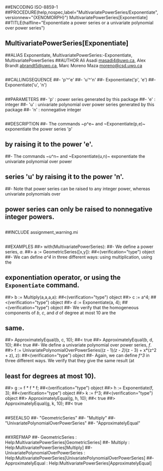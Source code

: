 ##ENCODING ISO-8859-1
##PROCEDURE(help,nospec,label="MultivariatePowerSeries/Exponentiate",versionnew="{XENOMORPH}") MultivariatePowerSeries[Exponentiate]
##TITLE(halfline="Exponentiate a power series or a univariate polynomial over power series")
##    MultivariatePowerSeries[Exponentiate]
##ALIAS Exponentiate, MultivariatePowerSeries:-Exponentiate, MultivariatePowerSeries
##AUTHOR Ali Asadi masadi4@uwo.ca, Alex Brandt abrandt5@uwo.ca, Marc Moreno Maza moreno@csd.uwo.ca
##
##CALLINGSEQUENCE
##- 'p'^'e'
##- 'u'^'n'
##- Exponentiate('p', 'e')
##- Exponentiate('u', 'n')
##
##PARAMETERS
##- 'p' : power series generated by this package
##- 'e' : integer
##- 'u' : univariate polynomial over power series generated by this package
##- 'n' : nonnegative integer
##
##DESCRIPTION
##- The commands ~p^e~ and ~Exponentiate(p,e)~ exponentiate the power series 'p'
##  by raising it to the power 'e'.
##- The commands ~u^n~ and ~Exponentiate(u,n)~ exponentiate the univariate polynomial over power
##  series 'u' by raising it to the power 'n'.
##- Note that power series can be raised to any integer power, whereas univariate polynomials over
##  power series can only be raised to nonnegative integer powers.
##
##INCLUDE assignment_warning.mi
##
##EXAMPLES
##> with(MultivariatePowerSeries):
##- We define a power series, _a_.
##> a := GeometricSeries([x,y]):
##<(verification="type") object
##- We can define _a^4_ in three different ways: using multiplication, using the
##  exponentiation operator, or using the `Exponentiate` command.
##> b := Multiply(a,a,a,a):
##<(verification="type") object
##> c := a^4;
##<(verification="type") object
##> d := Exponentiate(a, 4);
##<(verification="type") object
##- We verify that the homogeneous components of _b_, _c_, and _d_ of degree at most 10 are the
##  same.
##> ApproximatelyEqual(b, c, 10);
##< true
##> ApproximatelyEqual(b, d, 10);
##< true
##- We define a univariate polynomial over power series, _f_.
##> f := UnivariatePolynomialOverPowerSeries((z - 1)*(z - 2)*(z - 3) + x*(z^2 + z), z):
##<(verification="type") object
##- Again, we can define _f^3_ in three different ways. We verify that they give the same result (at
##  least for degrees at most 10).
##> g := f * f * f;
##<(verification="type") object
##> h := Exponentiate(f, 3);
##<(verification="type") object
##> k := f^3;
##<(verification="type") object
##> ApproximatelyEqual(g, h, 10);
##< true
##> ApproximatelyEqual(g, k, 10);
##< true
## 
##SEEALSO
##- "GeometricSeries"
##- "Multiply"
##- "UnivariatePolynomialOverPowerSeries"
##- "ApproximatelyEqual"
## 
##XREFMAP
##- GeometricSeries : Help:MultivariatePowerSeries[GeometricSeries]
##- Multiply : Help:MultivariatePowerSeries[Multiply]
##- UnivariatePolynomialOverPowerSeries : Help:MultivariatePowerSeries[UnivariatePolynomialOverPowerSeries]
##- ApproximatelyEqual : Help:MultivariatePowerSeries[ApproximatelyEqual]
